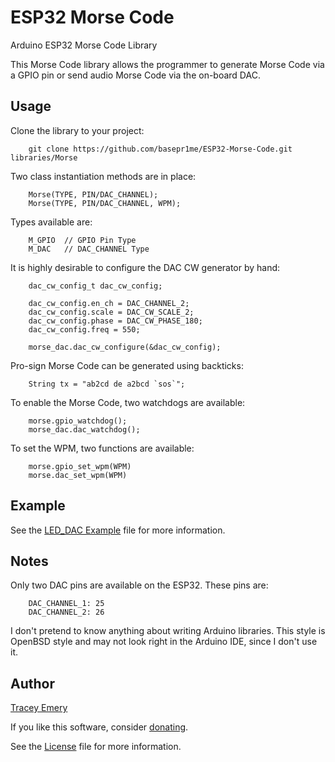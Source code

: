 # ESP32 Morse Code

Arduino ESP32 Morse Code Library

This Morse Code library allows the programmer to generate Morse Code via a GPIO
pin or send audio Morse Code via the on-board DAC.

Usage
-----

Clone the library to your project:

		git clone https://github.com/basepr1me/ESP32-Morse-Code.git libraries/Morse

Two class instantiation methods are in place:

		Morse(TYPE, PIN/DAC_CHANNEL);
		Morse(TYPE, PIN/DAC_CHANNEL, WPM);

Types available are:
		
		M_GPIO	// GPIO Pin Type
		M_DAC	// DAC_CHANNEL Type

It is highly desirable to configure the DAC CW generator by hand:

		dac_cw_config_t dac_cw_config;

		dac_cw_config.en_ch = DAC_CHANNEL_2;
		dac_cw_config.scale = DAC_CW_SCALE_2;
		dac_cw_config.phase = DAC_CW_PHASE_180;
		dac_cw_config.freq = 550;

		morse_dac.dac_cw_configure(&dac_cw_config);

Pro-sign Morse Code can be generated using backticks:

		String tx = "ab2cd de a2bcd `sos`";

To enable the Morse Code, two watchdogs are available:

		morse.gpio_watchdog();
		morse_dac.dac_watchdog();

To set the WPM, two functions are available:

		morse.gpio_set_wpm(WPM)
		morse.dac_set_wpm(WPM)
		

Example
-------

See the [LED_DAC Example](examples/LED_DAC/LED_DAC.ino) file for more
information.

Notes
-----

Only two DAC pins are available on the ESP32. These pins are:

		DAC_CHANNEL_1: 25
		DAC_CHANNEL_2: 26

I don't pretend to know anything about writing Arduino libraries. This style is
OpenBSD style and may not look right in the Arduino IDE, since I don't use it.

Author
------

[Tracey Emery](https://github.com/basepr1me/)

If you like this software, consider [donating](https://k7tle.com/?donate=1).

See the [License](LICENSE.md) file for more information.
